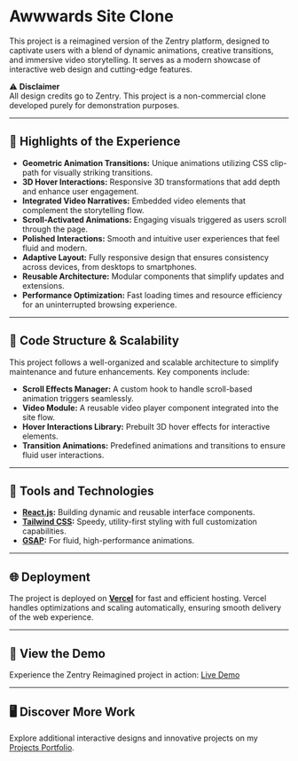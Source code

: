 # Awwwards Site Clone

This project is a reimagined version of the Zentry platform, designed to captivate users with a blend of dynamic animations, creative transitions, and immersive video storytelling. It serves as a modern showcase of interactive web design and cutting-edge features.

⚠️ **Disclaimer**  
All design credits go to Zentry. This project is a non-commercial clone developed purely for demonstration purposes.

---

## 🌟 Highlights of the Experience

- **Geometric Animation Transitions:** Unique animations utilizing CSS clip-path for visually striking transitions.  
- **3D Hover Interactions:** Responsive 3D transformations that add depth and enhance user engagement.  
- **Integrated Video Narratives:** Embedded video elements that complement the storytelling flow.  
- **Scroll-Activated Animations:** Engaging visuals triggered as users scroll through the page.  
- **Polished Interactions:** Smooth and intuitive user experiences that feel fluid and modern.  
- **Adaptive Layout:** Fully responsive design that ensures consistency across devices, from desktops to smartphones.  
- **Reusable Architecture:** Modular components that simplify updates and extensions.  
- **Performance Optimization:** Fast loading times and resource efficiency for an uninterrupted browsing experience.  

---

## 📂 Code Structure & Scalability

This project follows a well-organized and scalable architecture to simplify maintenance and future enhancements. Key components include:  

- **Scroll Effects Manager:** A custom hook to handle scroll-based animation triggers seamlessly.  
- **Video Module:** A reusable video player component integrated into the site flow.  
- **Hover Interactions Library:** Prebuilt 3D hover effects for interactive elements.  
- **Transition Animations:** Predefined animations and transitions to ensure fluid user interactions.  

---

## 🚀 Tools and Technologies

- **[React.js](https://reactjs.org/):** Building dynamic and reusable interface components.
- **[Tailwind CSS](https://tailwindcss.com/):** Speedy, utility-first styling with full customization capabilities. 
- **[GSAP](https://greensock.com/gsap):** For fluid, high-performance animations.    

---

## 🌐 Deployment

The project is deployed on **[Vercel](https://vercel.com/)** for fast and efficient hosting. Vercel handles optimizations and scaling automatically, ensuring smooth delivery of the web experience.  

---

## 🎥 View the Demo

Experience the Zentry Reimagined project in action: [Live Demo](https://your-demo-link.vercel.app)

---

## 🖥️ Discover More Work

Explore additional interactive designs and innovative projects on my [Projects Portfolio]([https://your-projects-page-link](https://3d-portfolio-nine-navy.vercel.app/)).  
